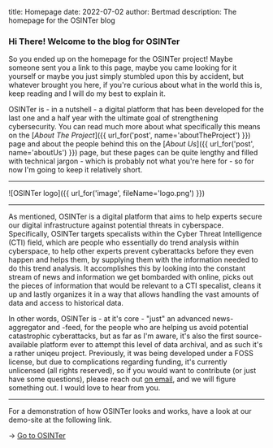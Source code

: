 title: Homepage
date: 2022-07-02
author: Bertmad
description: The homepage for the OSINTer blog


### Hi There! Welcome to the blog for OSINTer
So you ended up on the homepage for the OSINTer project! Maybe someone sent you a link to this page, maybe you came looking for it yourself or maybe you just simply stumbled upon this by accident, but whatever brought you here, if you're curious about what in the world this is, keep reading and I will do my best to explain it.

OSINTer is - in a nutshell - a digital platform that has been developed for the last one and a half year with the ultimate goal of strengthening cybersecurity. You can read much more about what specifically this means on the [*About The Project*]({{ url_for('post', name='aboutTheProject') }}) page and about the people behind this on the [*About Us*]({{ url_for('post', name='aboutUs') }}) page, but these pages can be quite lengthy and filled with technical jargon - which is probably not what you're here for - so for now I'm going to keep it relatively short.

<hr />
![OSINTer logo]({{ url_for('image', fileName='logo.png') }})
<hr />

As mentioned, OSINTer is a digital platform that aims to help experts secure our digital infrastructure against potential threats in cyberspace. Specifically, OSINTer targets specalists within the Cyber Threat Intelligence (CTI) field, which are people who essentially do trend analysis within cyberspace, to help other experts prevent cyberattacks before they even happen and helps them, by supplying them with the information needed to do this trend analysis. It accomplishes this by looking into the constant stream of news and information we get bombarded with online, picks out the pieces of information that would be relevant to a CTI specalist, cleans it up and lastly organizes it in a way that allows handling the vast amounts of data and access to historical data.

In other words, OSINTer is - at it's core - "just" an advanced news-aggregator and -feed, for the people who are helping us avoid potential catastrophic cyberattacks, but as far as I'm aware, it's also the first source-available platform ever to attempt this level of data archival, and as such it's a rather uniqeu project. Previously, it was being developed under a FOSS license, but due to complications regarding funding, it's currently unlicensed (all rights reserved), so if you would want to contribute (or just have some questions), please reach out [on email](mailto:skrivtilbertram@gmail.com), and we will figure something out. I would love to hear from you.

<hr />

For a demonstration of how OSINTer looks and works, have a look at our demo-site at the following link.

→ [Go to OSINTer](/)
